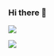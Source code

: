 ### Hi there 👋


![](https://media.giphy.com/media/Vbtc9VG51NtzT1Qnv1/giphy.gif)


![](https://komarev.com/ghpvc/?username=ArAmM7)
